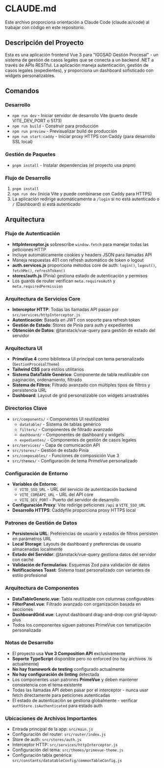 # CLAUDE.md

Este archivo proporciona orientación a Claude Code (claude.ai/code) al trabajar con código en este repositorio.

## Descripción del Proyecto

Esta es una aplicación frontend Vue 3 para "IGGSAD Gestión Procesal" - un sistema de gestión de casos legales que se conecta a un backend .NET a través de APIs RESTful. La aplicación maneja autenticación, gestión de casos legales (expedientes), y proporciona un dashboard sofisticado con widgets personalizables.

## Comandos

### Desarrollo
- `npm run dev` - Iniciar servidor de desarrollo Vite (puerto desde VITE_DEV_PORT o 5173)
- `npm run build` - Construir para producción
- `npm run preview` - Previsualizar build de producción
- `npm run start:caddy` - Iniciar proxy HTTPS con Caddy (para desarrollo SSL local)

### Gestión de Paquetes
- `pnpm install` - Instalar dependencias (el proyecto usa pnpm)

### Flujo de Desarrollo
1. `pnpm install`
2. `npm run dev` (inicia Vite y puede combinarse con Caddy para HTTPS)
3. La aplicación redirige automáticamente a `/login` si no está autenticado o `/` (Dashboard) si está autenticado

## Arquitectura

### Flujo de Autenticación
- **httpInterceptor.js** sobrescribe `window.fetch` para manejar todas las peticiones HTTP
- Incluye automáticamente cookies y headers JSON para llamadas API
- Maneja respuestas 401 con refresh automático de token o logout
- **auth.services.js** proporciona métodos core de auth: `login()`, `logout()`, `fetchMe()`, `refreshToken()`
- **stores/auth.js** (Pinia) gestiona estado de autenticación y permisos
- Los guards de router verifican `meta.requiresAuth` y `meta.requiredPermission`

### Arquitectura de Servicios Core
- **Interceptor HTTP**: Todas las llamadas API pasan por `src/services/httpInterceptor.js`
- **Autenticación**: Basada en JWT con soporte para refresh token
- **Gestión de Estado**: Stores de Pinia para auth y expedientes
- **Obtención de Datos**: @tanstack/vue-query para gestión de estado del servidor

### Arquitectura UI
- **PrimeVue 4** como biblioteca UI principal con tema personalizado (`GestionProcesalTheme`)
- **Tailwind CSS** para estilos utilitarios
- **Sistema DataTable Genérico**: Componente de tabla reutilizable con paginación, ordenamiento, filtrado
- **Sistema de Filtros**: Filtrado avanzado con múltiples tipos de filtros y persistencia URL
- **Dashboard**: Layout de grid personalizable con widgets arrastrables

### Directorios Clave
- `src/components/` - Componentes UI reutilizables
  - `datatable/` - Sistema de tablas genérico
  - `filters/` - Componentes de filtrado avanzado
  - `dashboard/` - Componentes de dashboard y widgets
  - `expedientes/` - Componentes de gestión de casos legales
- `src/services/` - Capa de comunicación API
- `src/stores/` - Gestión de estado Pinia
- `src/composables/` - Funciones de composición Vue 3
- `src/themes/` - Configuración de tema PrimeVue personalizado

### Configuración de Entorno
- **Variables de Entorno**:
  - `VITE_SSO_URL` - URL del servicio de autenticación backend
  - `VITE_COREAPI_URL` - URL del API core
  - `VITE_DEV_PORT` - Puerto del servidor de desarrollo
- **Configuración Proxy**: Vite redirige peticiones `/api` a `VITE_SSO_URL`
- **Desarrollo HTTPS**: Caddyfile proporciona proxy HTTPS local

### Patrones de Gestión de Datos
- **Persistencia URL**: Preferencias de usuario y estados de filtros persisten en parámetros URL
- **Local Storage**: Layouts de dashboard y preferencias de usuario almacenadas localmente
- **Estado del Servidor**: @tanstack/vue-query gestiona datos del servidor con caché
- **Validación de Formularios**: Esquemas Zod para validación de datos
- **Notificaciones Toast**: Sistema toast personalizado con variantes de estilo profesional

### Arquitectura de Componentes
- **DataTableGeneric.vue**: Tabla reutilizable con columnas configurables
- **FilterPanel.vue**: Filtrado avanzado con organización basada en secciones
- **DashboardGrid.vue**: Layout dashboard drag-and-drop con grid-layout-plus
- Todos los componentes siguen patrones PrimeVue con tematización personalizada

### Notas de Desarrollo
- El proyecto usa **Vue 3 Composition API** exclusivamente
- **Soporte TypeScript** disponible pero no enforced (no hay archivos .ts actualmente)
- **No hay framework de testing** configurado actualmente
- **No hay configuración de linting** detectada
- Los componentes usan patrones **PrimeVue** y deben mantener consistencia con el tema existente
- Todas las llamadas API deben pasar por el interceptor - nunca usar fetch directamente para peticiones autenticadas
- El estado de autenticación se gestiona globalmente - verificar `authStore.isAuthenticated` para estado auth

### Ubicaciones de Archivos Importantes
- Entrada principal de la app: `src/main.js`
- Configuración del router: `src/router/index.js`
- Store de auth: `src/stores/auth.js`
- Interceptor HTTP: `src/services/httpInterceptor.js`
- Configuración del tema: `src/themes/primevue-theme.js`
- Configuración tabla genérica: `src/constants/datatableConfig/commonTableConfig.js`
